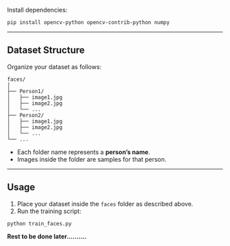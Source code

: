 Install dependencies:

```bash
pip install opencv-python opencv-contrib-python numpy
```

---

## Dataset Structure

Organize your dataset as follows:

```
faces/
│
├── Person1/
│   ├── image1.jpg
│   ├── image2.jpg
│   └── ...
├── Person2/
│   ├── image1.jpg
│   ├── image2.jpg
│   └── ...
└── ...
```

* Each folder name represents a **person’s name**.
* Images inside the folder are samples for that person.

---

## Usage

1. Place your dataset inside the `faces` folder as described above.
2. Run the training script:

```bash
python train_faces.py
```

**Rest to be done later..........**

